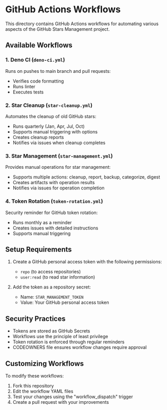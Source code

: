 # GitHub Actions Workflows

This directory contains GitHub Actions workflows for automating various aspects of the GitHub Stars Management project.

## Available Workflows

### 1. Deno CI (`deno-ci.yml`)

Runs on pushes to main branch and pull requests:
- Verifies code formatting
- Runs linter
- Executes tests

### 2. Star Cleanup (`star-cleanup.yml`)

Automates the cleanup of old GitHub stars:
- Runs quarterly (Jan, Apr, Jul, Oct)
- Supports manual triggering with options
- Creates cleanup reports
- Notifies via issues when cleanup completes

### 3. Star Management (`star-management.yml`)

Provides manual operations for star management:
- Supports multiple actions: cleanup, report, backup, categorize, digest
- Creates artifacts with operation results
- Notifies via issues for operation completion

### 4. Token Rotation (`token-rotation.yml`)

Security reminder for GitHub token rotation:
- Runs monthly as a reminder
- Creates issues with detailed instructions
- Supports manual triggering

## Setup Requirements

1. Create a GitHub personal access token with the following permissions:
   - `repo` (to access repositories)
   - `user:read` (to read star information)

2. Add the token as a repository secret:
   - Name: `STAR_MANAGEMENT_TOKEN`
   - Value: Your GitHub personal access token

## Security Practices

- Tokens are stored as GitHub Secrets
- Workflows use the principle of least privilege
- Token rotation is enforced through regular reminders
- CODEOWNERS file ensures workflow changes require approval

## Customizing Workflows

To modify these workflows:
1. Fork this repository
2. Edit the workflow YAML files
3. Test your changes using the "workflow_dispatch" trigger
4. Create a pull request with your improvements